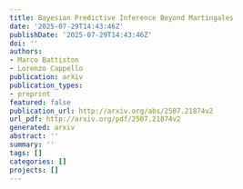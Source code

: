 ```yaml
---
title: Bayesian Predictive Inference Beyond Martingales
date: '2025-07-29T14:43:46Z'
publishDate: '2025-07-29T14:43:46Z'
doi: ''
authors:
- Marco Battiston
- Lorenzo Cappello
publication: arXiv
publication_types:
- preprint
featured: false
publication_url: http://arxiv.org/abs/2507.21874v2
url_pdf: http://arxiv.org/pdf/2507.21874v2
generated: arxiv
abstract: ''
summary: ''
tags: []
categories: []
projects: []
---
```

